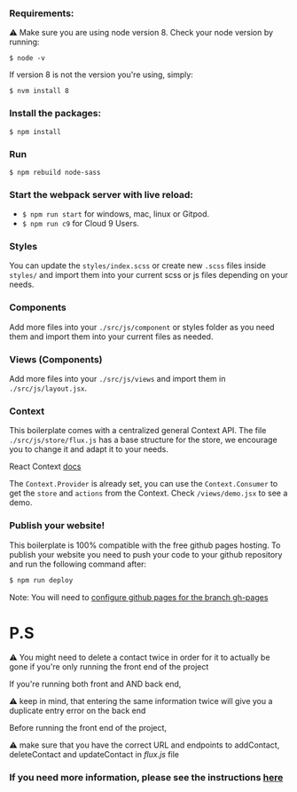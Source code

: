 ### Requirements: 
⚠️ Make sure you are using node version 8. Check your node version by running:
```
$ node -v
```
If version 8 is not the version you're using, simply:
```
$ nvm install 8
```
### Install the packages:
```
$ npm install
```
### Run 
```
$ npm rebuild node-sass
```
### Start the webpack server with live reload:
- `$ npm run start` for windows, mac, linux or Gitpod.
- `$ npm run c9` for Cloud 9 Users.

### Styles
You can update the `styles/index.scss` or create new `.scss` files inside `styles/` and import them into your current scss or js files depending on your needs.

### Components
Add more files into your `./src/js/component` or styles folder as you need them and import them into your current files as needed.

### Views (Components)
Add more files into your `./src/js/views` and import them in `./src/js/layout.jsx`.

### Context
This boilerplate comes with a centralized general Context API. The file `./src/js/store/flux.js` has a base structure for the store, we encourage you to change it and adapt it to your needs.

React Context [docs](https://reactjs.org/docs/context.html)

The `Context.Provider` is already set, you can use the `Context.Consumer` to get the `store` and `actions` from the Context. Check `/views/demo.jsx` to see a demo.

### Publish your website!

This boilerplate is 100% compatible with the free github pages hosting.
To publish your website you need to push your code to your github repository and run the following command after:
```sh
$ npm run deploy
```
Note: You will need to [configure github pages for the branch gh-pages](https://help.github.com/articles/configuring-a-publishing-source-for-github-pages/#enabling-github-pages-to-publish-your-site-from-master-or-gh-pages)

# P.S
⚠️ You might need to delete a contact twice in order for it to actually be gone if you're only running 
the front end of the project

If you're running both front and AND back end, 

⚠️ keep in mind,  that entering the same information twice 
will give you a duplicate entry error on the back end

Before running the front end of the project, 

⚠️ make sure that you have the correct URL and endpoints to addContact, 
deleteContact and updateContact in *flux.js* file

### If you need more information, please see the instructions [here](https://projects.breatheco.de/d/contact-list#readme)

